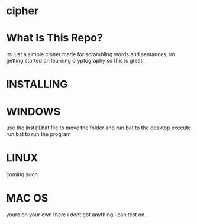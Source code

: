 # cipher



# What Is This Repo?
its just a simple cipher made for scrambling words and sentances, im getting started on learning cryptography so this is great

# INSTALLING
  # WINDOWS
  use the install.bat file to move the folder and run.bat to the desktop execute run.bat to run the program
  # LINUX
  coming soon
  # MAC OS
  youre on your own there i dont got anything i can test on
